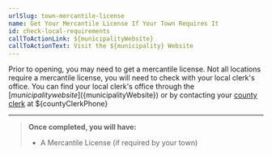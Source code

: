 ```yaml
---
urlSlug: town-mercantile-license
name: Get Your Mercantile License If Your Town Requires It
id: check-local-requirements
callToActionLink: ${municipalityWebsite}
callToActionText: Visit the ${municipality} Website
---
```


Prior to opening, you may need to get a mercantile license. Not all locations require a mercantile license, you will need to check with your local clerk's office. You can find your local clerk's office through the [${municipality} website](${municipalityWebsite}) or by contacting your [county clerk](${countyClerkWebsite}) at ${countyClerkPhone}

---
>**Once completed, you will have:**
>
>- A Mercantile License (if required by your town)
